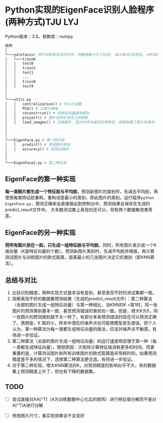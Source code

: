 # Python实现的EigenFace识别人脸程序(两种方式)TJU LYJ

Python版本：3.8，依赖库：numpy

```python
结构
│  
└───yalefaces# 用于训练和测试的文件，将数据集分为了10折, 每次拿出1折测试, 9折训练
│   └───train0
│   │   test0
│   │	train1
│   │	test1
│   │	...
│   │	train9
│   │	test9
│  
│   
└───utils.py
│   │   centralization() # 中心化函数
│   │   PCA() # 主成分降维
│   │	reconstrcut() # 用特征向量重构图片
│   │	project() # 图片在特征空间上的投影
│   │   load_images() # 加载图片，因为文件名格式的特殊性，顺便加载了图片的类别
│   
│   
│   
└───EigenFace.py # 第一种实现
│   │   predict() # 预测图片类别
│   │   accuracy() # 预测正确率
│   
│ 
└───EigenFace2.py # 第二种实现

```

## EigenFace的第一种实现

**每一类图片都生成一个特征脸与平均脸**，预测新图片的类别时，先减去平均脸，再使用每类特征脸重构，重构误差最小的类别，即此图片的类别。运行程序`python EigenFace.py`，预测正确率会直接输出到控制台中，预测结果会保存在生成的predict_result文件中。
大多数测试集上表现的还可以，但有两个数据集效果奇差。

## EigenFace的另一种实现

**将所有图片放在一起，只生成一组特征脸与平均脸**。同时，所有图片表示成一个K维向量（K是特征向量的个数）。预测新图片类别时，先减平均脸并降维，再计算测试图片与训练图片的欧式距离，距离最小的几张图片决定它的类别（即KNN算法）。


## 总结与对比
1. 比较识别精度，两种实现方式基本没有差别，甚至表现不好的测试集都一致。
2. 观察表现不好的数据集预测结果（生成的predict_result文件）：第二种算法（全部的图片生成一组特征向量）与第一种相比，当KNN的K =取1时，同一张图片的预测类别基本一致，甚至预测错误的类别也一致。但是，增大K为5，同一张图片的预测类别就不太一样了。有部分本来预测错误的现在可以预测正确了。猜想是，K 取的小，样本中潜在的噪声点也可能使模型发生错误。但个人认为，第一种算法为每一类都生成特征向量的做法，应该对噪声点不敏感。有待进一步验证。
3. 第二种算法（全部的图片生成一组特征向量）的运行速度明显慢于第一种（每一类都生成特征向量）。猜想原因：大矩阵计算特征值消耗更多的时间。而更重要的是，计算测试图片和所有训练图片的欧式距离是非常耗时的。如果预测精度差不多的情况下，选择第二种算法更合适。有待进一步验证。
4. 对于第二种实现，增大KNN算法的K，对预测精度的影响似乎不大，有的数据集上预测精度上升了，但也有下降的数据集。



## TODO

- [ ] 尝试直接对AA[^T]（A为训练数据中心化后的矩阵）进行特征值分解而不是对A[^T]A进行分解

- [ ] 修改图片尺寸，看实验效果会不会变好

